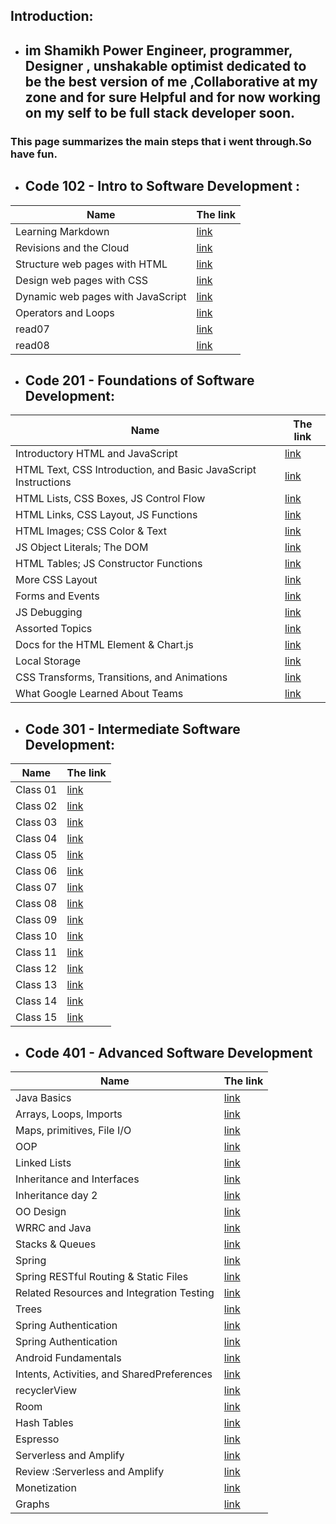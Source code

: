 ## Introduction:

- ##  im Shamikh Power Engineer, programmer, Designer , unshakable optimist dedicated to be the best version of me ,Collaborative at my zone and for sure Helpful and for now working on my self to be full stack developer soon. 
### This page summarizes the main steps that i went through.So have fun.




- ## Code 102 - Intro to Software Development :

 Name                                |  The link
 ------------------------------------| ------------- 
  Learning Markdown                  | [link](REad01) 
  Revisions and the Cloud            | [link](read011)
  Structure web pages with HTML      | [link](read02)
  Design web pages with CSS          | [link](read03)
  Dynamic web pages with JavaScript  | [link](read04)
  Operators and Loops                | [link](read06)
  read07                             | [link](read07)
  read08                             | [link](read08)
 

- ## Code 201 - Foundations of Software Development:

Name                                                             | The link
-----------------------------------------------------------------| -----------
 Introductory HTML and JavaScript                                | [link](reaD201)
 HTML Text, CSS Introduction, and Basic JavaScript Instructions  | [link](reaD02)
 HTML Lists, CSS Boxes, JS Control Flow                          | [link](reaD03)
 HTML Links, CSS Layout, JS Functions                            | [link](reaD04)
 HTML Images; CSS Color & Text	                                 | [link](reaD05)
 JS Object Literals; The DOM	                                 | [link](reaD06)
 HTML Tables; JS Constructor Functions                           | [link](reaD07)
 More CSS Layout                                                 | [link](reaD08)
 Forms and Events                                                | [link](reaD09)
 JS Debugging                                                    | [link](reaD10)
 Assorted Topics                                                 | [link](reaD11)
 Docs for the HTML <canvas> Element & Chart.js                   | [link](reaD12)
 Local Storage                                                   | [link](reaD13)
 CSS Transforms, Transitions, and Animations                     | [link](read14a)
 What Google Learned About Teams                                 | [link](read14b)

- ## Code 301 - Intermediate Software Development:

Name    | The link
--------| -----------
Class 01  | [link](Read01)
Class 02  | [link](Read02)
Class 03  | [link](Read03)
Class 04  | [link](Read04)
Class 05  | [link](Read05)
Class 06  | [link](Read06)
Class 07  | [link](Read07)
Class 08  | [link](Read08)
Class 09  | [link](Read09)
Class 10  | [link](Read10)
Class 11  | [link](Read11)
Class 12  | [link](Read12)
Class 13  | [link](Read13)
Class 14  | [link](Read14)
Class 15  | [link](Read15)


- ## Code 401 - Advanced Software Development

Name                                        | The link
--------------------------------------------| -----------
Java Basics                                 | [link](readd01)
Arrays, Loops, Imports                      | [link](readd02)
Maps, primitives, File I/O                  | [link](readd03)
OOP                                         | [link](readd04)
Linked Lists                                | [link](readd05)
Inheritance and Interfaces	                | [link](readd06)
Inheritance day 2                           | [link](readd07)
OO Design                                   | [link](readd08)
WRRC and Java                               | [link](readd09)
Stacks & Queues                             | [link](readd10)
Spring                                      | [link](readd11)
Spring RESTful Routing & Static Files       | [link](readd12)
Related Resources and Integration Testing   | [link](readd13)
Trees                                       | [link](readd14)
Spring Authentication                       | [link](readd15)
Spring Authentication                       | [link](readd16)
Android Fundamentals                        | [link](readd26)
Intents, Activities, and SharedPreferences  | [link](readd27)
recyclerView                                | [link](readd28)
Room                                        | [link](readd29)
Hash Tables                                 | [link](readd30)
Espresso                                    | [link](readd31)
Serverless and Amplify                      | [link](readd32)
Review :Serverless and Amplify              | [link](readd33)
Monetization                                | [link](readd34)
Graphs                                      | [link](readd34)
